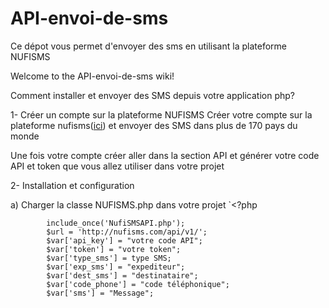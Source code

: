 # API-envoi-de-sms
Ce dépot vous permet d'envoyer des sms en utilisant la plateforme NUFISMS

Welcome to the API-envoi-de-sms wiki!

Comment installer et envoyer des SMS depuis votre application php?

1- Créer un compte sur la plateforme NUFISMS
Créer votre compte sur la plateforme nufisms([ici](https://nufisms.com)) et envoyer des SMS dans plus de 170 pays du monde

Une fois votre compte créer aller dans la section API et générer votre code API et token que vous allez utiliser dans votre projet

2- Installation et configuration

a) Charger la classe NUFISMS.php dans votre projet 
`<?php

            include_once('NufiSMSAPI.php');
            $url = 'http://nufisms.com/api/v1/';
            $var['api_key'] = "votre code API";
            $var['token'] = "votre token";
            $var['type_sms'] = type SMS; 
            $var['exp_sms'] = "expediteur";
            $var['dest_sms'] = "destinataire";
            $var['code_phone'] = "code téléphonique";
            $var['sms'] = "Message";
